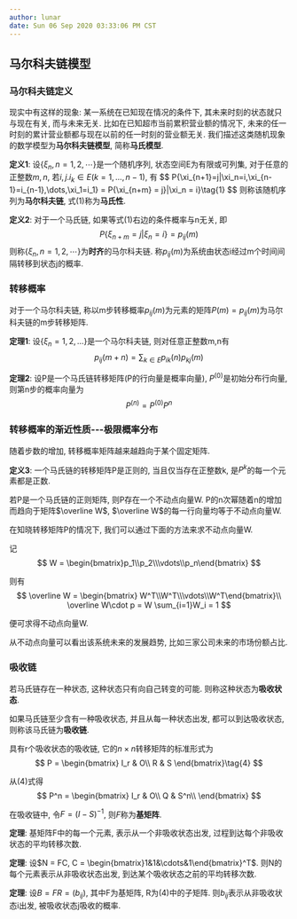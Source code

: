 ```yaml
---
author: lunar
date: Sun 06 Sep 2020 03:33:06 PM CST
---
```


## 马尔科夫链模型

### 马尔科夫链定义

现实中有这样的现象: 某一系统在已知现在情况的条件下, 其未来时刻的状态就只与现在有关, 而与未来无关. 比如在已知超市当前累积营业额的情况下, 未来的任一时刻的累计营业额都与现在以前的任一时刻的营业额无关.  我们描述这类随机现象的数学模型为**马尔科夫链模型**, 简称**马氏模型**.

**定义1**: 设$\{\xi_n, n=1,2,\cdots \}$是一个随机序列, 状态空间E为有限或可列集, 对于任意的正整数$m,n$, 若$i,j.i_k\in E(k=1,\dots,n-  1)$, 有
$$
P\{\xi_{n+1}=j|\xi_n=i,\xi_{n-1}=i_{n-1},\dots,\xi_1=i_1\} = P\{\xi_{n+m} =         j}|\xi_n = i\}\tag{1}
$$
则称该随机序列为**马尔科夫链**, 式(1)称为**马氏性**.
 
**定义2**: 对于一个马氏链, 如果等式(1)右边的条件概率与n无关, 即
$$
 P\{\xi_{n+m} = j|\xi_n = i\} = p_{ij}(m)\tag{2}
$$
则称$\{\xi_n, n = 1,2,\cdots\}$为**时齐**的马尔科夫链.                              称$p_{ij}(m)$为系统由状态i经过m个时间间隔转移到状态j的概率.

### 转移概率

对于一个马尔科夫链, 称以m步转移概率$p_{ij}(m)$为元素的矩阵$P(m) = p_{ij}(m)$为马尔科夫链的m步转移矩阵.

**定理1**: 设$\{\xi_n = 1,2,\dots\}$是一个马尔科夫链, 则对任意正整数m,n有
$$
p_{ij}(m+n) = \sum_{k\in E}p_{ik}(n)p_{kj}(m)
$$

**定理2**: 设P是一个马氏链转移矩阵(P的行向量是概率向量), $P^{(0)}$是初始分布行向量, 则第n步的概率向量为
$$
P^{(n)} = P^{(0)}P^n
$$

### 转移概率的渐近性质---极限概率分布

随着步数的增加, 转移概率矩阵越来越趋向于某个固定矩阵. 

**定义3**: 一个马氏链的转移矩阵P是正则的, 当且仅当存在正整数k, 是$P^k$的每一个元素都是正数.

若P是一个马氏链的正则矩阵, 则P存在一个不动点向量W. P的n次幂随着n的增加而趋向于矩阵$\overline W$, $\overline W$的每一行向量均等于不动点向量W.

在知晓转移矩阵P的情况下, 我们可以通过下面的方法来求不动点向量W.

记
$$
W = \begin{bmatrix}p_1\\p_2\\\vdots\\p_n\end{bmatrix}
$$

则有
$$
\overline W = \begin{bmatrix} W^T\\W^T\\\vdots\\W^T\end{bmatrix}\\
\overline W\cdot p = W
\sum_{i=1}W_i = 1
$$

便可求得不动点向量W.

从不动点向量可以看出该系统未来的发展趋势, 比如三家公司未来的市场份额占比.

### 吸收链

若马氏链存在一种状态, 这种状态只有向自己转变的可能. 则称这种状态为**吸收状态**.

如果马氏链至少含有一种吸收状态, 并且从每一种状态出发, 都可以到达吸收状态, 则称该马氏链为**吸收链**.

具有r个吸收状态的吸收链, 它的$n\times n$转移矩阵的标准形式为
$$
P = \begin{bmatrix}
I_r & O\\
R & S
\end{bmatrix}\tag{4}
$$

从(4)式得
$$
P^n = \begin{bmatrix}
I_r & O\\
Q & S^n\\
\end{bmatrix}
$$

在吸收链中, 令$F = (I - S)^{-1}$, 则$F$称为**基矩阵**.

**定理**: 基矩阵F中的每一个元素, 表示从一个非吸收状态出发, 过程到达每个非吸收状态的平均转移次数.

**定理**: 设$N = FC, C = \begin{bmatrix}1&1&\cdots&1\end{bmatrix}^T$. 则N的每个元素表示从非吸收状态出发, 到达某个吸收状态之前的平均转移次数.

**定理**: 设$B = FR = (b_{ij})$, 其中F为基矩阵, R为(4)中的子矩阵. 则$b_{ij}$表示从非吸收状态i出发, 被吸收状态j吸收的概率.


